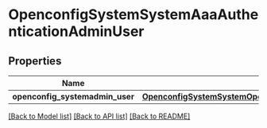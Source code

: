 # OpenconfigSystemSystemAaaAuthenticationAdminUser

## Properties
Name | Type | Description | Notes
------------ | ------------- | ------------- | -------------
**openconfig_systemadmin_user** | [**OpenconfigSystemSystemOpenconfigsystemsystemAaaAuthenticationAdminuser**](OpenconfigSystemSystemOpenconfigsystemsystemAaaAuthenticationAdminuser.md) |  | [optional] 

[[Back to Model list]](../README.md#documentation-for-models) [[Back to API list]](../README.md#documentation-for-api-endpoints) [[Back to README]](../README.md)


